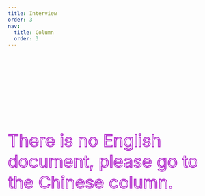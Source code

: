 ```yaml
---
title: Interview
order: 3
nav:
  title: Column
  order: 3
---
```


<div style="display:flex;align-items:center;justify-content:center;width:100%;height:500px;color:transparent;-webkit-text-stroke: 2px #b632ce;font-size: 40px;"> There is no English document, please go to the Chinese column.</div>
